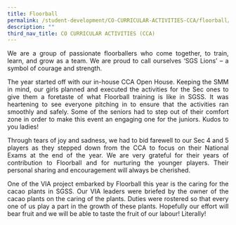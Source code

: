 ```yaml
---
title: Floorball
permalink: /student-development/CO-CURRICULAR-ACTIVITIES-CCA/floorball/
description: ""
third_nav_title: CO CURRICULAR ACTIVITIES (CCA)
---
```

<p style="text-align: justify;"> We are a group of passionate floorballers who come together, to train, learn, and grow as a team. We are proud to call ourselves ‘SGS Lions’ – a symbol of courage and strength. </p>

<p style="text-align: justify;"> The year started off with our in-house CCA Open House. Keeping the SMM in mind, our girls planned and executed the activities for the Sec ones to give them a foretaste of what Floorball training is like in SGSS. It was heartening to see everyone pitching in to ensure that the activities ran smoothly and safely. Some of the seniors had to step out of their comfort zone in order to make this event an engaging one for the juniors. Kudos to you ladies! </p>

<p style="text-align: justify;"> Through tears of joy and sadness, we had to bid farewell to our Sec 4 and 5 players as they stepped down from the CCA to focus on their National Exams at the end of the year. We are very grateful for their years of contribution to Floorball and for nurturing the younger players. Their personal sharing and encouragement will always be cherished. </p>

<p style="text-align: justify;"> One of the VIA project embarked by Floorball this year is the caring for the cacao plants in SGSS. Our VIA leaders were briefed by the owner of the cacao plants on the caring of the plants. Duties were rostered so that every one of us play a part in the growth of these plants. Hopefully our effort will bear fruit and we will be able to taste the fruit of our labour! Literally! </p>